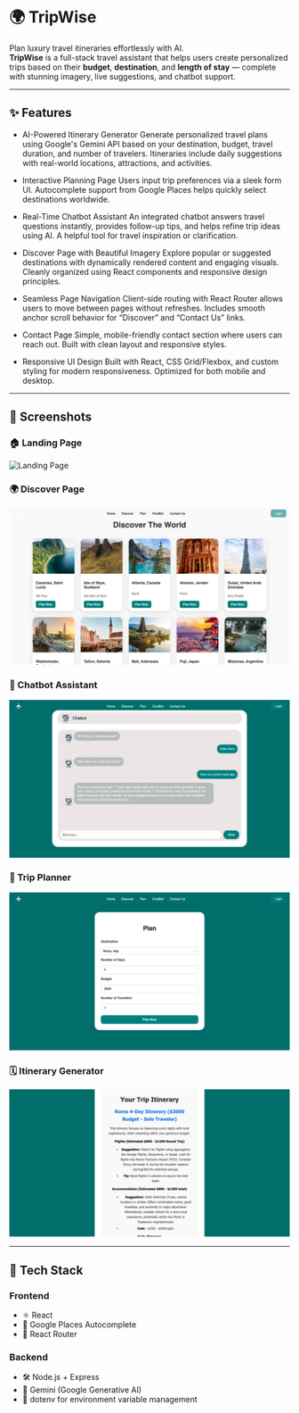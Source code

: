 # 🌍 TripWise

Plan luxury travel itineraries effortlessly with AI.  
**TripWise** is a full-stack travel assistant that helps users create personalized trips based on their **budget**, **destination**, and **length of stay** — complete with stunning imagery, live suggestions, and chatbot support.

---

## ✨ Features

- AI-Powered Itinerary Generator
Generate personalized travel plans using Google's Gemini API based on your destination, budget, travel duration, and number of travelers.
Itineraries include daily suggestions with real-world locations, attractions, and activities.

- Interactive Planning Page
Users input trip preferences via a sleek form UI.
Autocomplete support from Google Places helps quickly select destinations worldwide.

- Real-Time Chatbot Assistant
An integrated chatbot answers travel questions instantly, provides follow-up tips, and helps refine trip ideas using AI.
A helpful tool for travel inspiration or clarification.

- Discover Page with Beautiful Imagery
Explore popular or suggested destinations with dynamically rendered content and engaging visuals.
Cleanly organized using React components and responsive design principles.

- Seamless Page Navigation
Client-side routing with React Router allows users to move between pages without refreshes.
Includes smooth anchor scroll behavior for “Discover” and “Contact Us” links.

- Contact Page
Simple, mobile-friendly contact section where users can reach out.
Built with clean layout and responsive styles.

- Responsive UI Design
Built with React, CSS Grid/Flexbox, and custom styling for modern responsiveness.
Optimized for both mobile and desktop.

---

## 📸 Screenshots

### 🏠 Landing Page  
![Landing Page](demo/landing-page-ss.png)

### 🌍 Discover Page  
![Discover Page](demo/discover-page-ss.png)

### 💬 Chatbot Assistant  
![Chatbot Demo](demo/chatbot-ss.png)

### 🧭 Trip Planner  
![Plan Page](demo/plan-page-ss.png)

### 🗓️ Itinerary Generator  
![Itinerary Demo](demo/itinerary-ss.png)

---

## 🧱 Tech Stack

### Frontend
- ⚛️ React  
- 📍 Google Places Autocomplete  
- 🔁 React Router  

### Backend
- 🛠️ Node.js + Express  
- 🧠 Gemini (Google Generative AI)  
- 🔐 dotenv for environment variable management  
